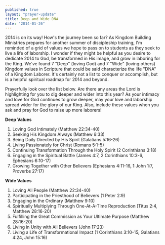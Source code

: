 ```yaml
---
published: true
layout: "prayer-update"
title: Deep and Wide DNA
date: "2014-01-26"
---
```



2014 is on its way!  How's the journey been so far?  As Kingdom Building Ministries prepares for another summer of discipleship training, I'm reminded of a grid of values we hope to pass on to students as they seek to live a life of laborship.  I wonder if they might be helpful as you desire to dedicate 2014 to God, be transformed in His image, and grow in laboring for the King.  We've found 7 "Deep" (loving God) and 7 "Wide" (loving others) Kingdom values in Scripture that could be said characterize the life "DNA" of a Kingdom Laborer. It's certainly not a list to conquer or accomplish, but is a helpful spiritual roadmap for 2014 and beyond.

Prayerfully look over the list below.  Are there any areas the Lord is highlighting for you to dig deeper and wider into this year?  As your intimacy and love for God continues to grow deeper, may your love and laborship spread wider for the glory of our King.  Also, include these values when you ask and pray for God to raise up more laborers! 

**Deep Values**

1. Loving God Intimately (Matthew 22:34-40)
2. Seeking His Kingdom Always (Matthew 6:33)
3. Being Daily Directed by His Spirit (Galatians 5:16-26)
4. Living Passionately for Christ (Romans 5:1-5)
5. Continuing Transformation Through the Holy Spirit (2 Corinthians 3:18)
6. Engaging in the Spiritual Battle (James 4:7, 2 Corinthians 10:3-6, Ephesians 6:10-17)
7. Growing Together with Other Believers (Ephesians 4:11-16, 1 John 1:7, Proverbs 27:17)

**Wide Values**

1. Loving All People (Matthew 22:34-40)
2. Participating in the Priesthood of Believers (1 Peter 2:9)
3. Engaging in the Ordinary (Matthew 9:10)
4. Spiritually Multiplying Through One-At-A-Time Reproduction (Titus 2:4, Matthew 28:16-20)
5. Fulfilling the Great Commission as Your Ultimate Purpose (Matthew 28:16-20)
6. Living in Unity with All Believers (John 17:23)
7. Living a Life of Transformational Impact (1 Corinthians 3:10-15, Galatians 4:24, John 15:16)